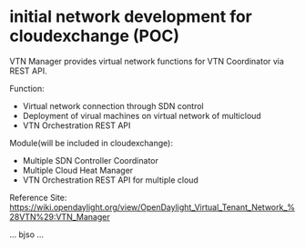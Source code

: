 # initial network development for cloudexchange (POC)

VTN Manager provides virtual network functions for VTN Coordinator via REST API. 

Function: 
  - Virtual network connection through SDN control
  - Deployment of virual machines on virtual network of multicloud
  - VTN Orchestration REST API
  
Module(will be included in cloudexchange): 
 - Multiple SDN Controller Coordinator
 - Multiple Cloud Heat Manager
 - VTN Orchestration REST API for multiple cloud 
 
Reference Site: https://wiki.opendaylight.org/view/OpenDaylight_Virtual_Tenant_Network_%28VTN%29:VTN_Manager

...
bjso
...
